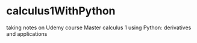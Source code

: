 # calculus1WithPython
taking notes on Udemy course Master calculus 1 using Python: derivatives and applications
